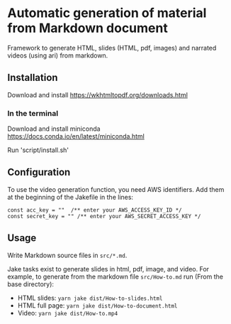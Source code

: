# Automatic generation of material from Markdown document

Framework to generate HTML, slides (HTML, pdf, images) and narrated videos (using ari) from markdown.


## Installation

Download and install https://wkhtmltopdf.org/downloads.html

### In the terminal

Download and install miniconda https://docs.conda.io/en/latest/miniconda.html

Run 'script/install.sh'


## Configuration

To use the video generation function, you need AWS identifiers.
Add them at the beginning of the Jakefile in the lines:

```
const acc_key = ""  /** enter your AWS_ACCESS_KEY_ID */
const secret_key = "" /** enter your AWS_SECRET_ACCESS_KEY */
```


## Usage

Write Markdown source files in `src/*.md`.

Jake tasks exist to generate slides in html, pdf, image, and video. For example,
to generate from the markdown file `src/How-to.md` run (From the base directory):

- HTML slides: `yarn jake dist/How-to-slides.html`
- HTML  full page: `yarn jake dist/How-to-document.html`
- Video: `yarn jake dist/How-to.mp4`
